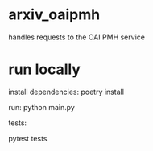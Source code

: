# arxiv_oaipmh
handles requests to the OAI PMH service

# run locally
install dependencies:
poetry install

run:
python main.py

tests:

pytest tests